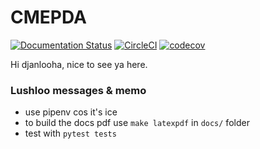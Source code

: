 # CMEPDA
[![Documentation Status](https://readthedocs.org/projects/cmepda-proj/badge/?version=latest)](https://cmepda-proj.readthedocs.io/en/latest/?badge=latest)
[![CircleCI](https://circleci.com/gh/djanloo/cmepda/tree/master.svg?style=svg)](https://circleci.com/gh/djanloo/netgross/tree/master)
[![codecov](https://codecov.io/gh/djanloo/cmepda/branch/master/graph/badge.svg?token=WEFVA6UBDS)](https://codecov.io/gh/djanloo/cmepda)

Hi djanlooha, nice to see ya here.

### Lushloo messages & memo

- use pipenv cos it's ice 
- to build the docs pdf use ``make latexpdf`` in `docs/` folder
- test with ``pytest tests``

